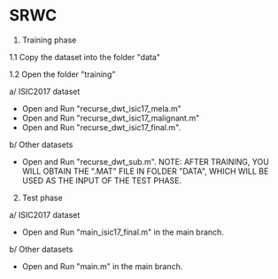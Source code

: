 # SRWC

1. Training phase

1.1 Copy the dataset into the folder "data"

1.2 Open the folder "training"

a/ ISIC2017 dataset
- Open and Run "recurse_dwt_isic17_mela.m"
- Open and Run "recurse_dwt_isic17_malignant.m"
- Open and Run "recurse_dwt_isic17_final.m".

b/ Other datasets
- Open and Run "recurse_dwt_sub.m".
NOTE: AFTER TRAINING, YOU WILL OBTAIN THE ".MAT" FILE IN FOLDER "DATA", WHICH WILL BE USED AS THE INPUT OF THE TEST PHASE. 

2. Test phase

a/ ISIC2017 dataset
- Open and Run "main_isic17_final.m" in the main branch. 

b/ Other datasets
- Open and Run "main.m" in the main branch. 
